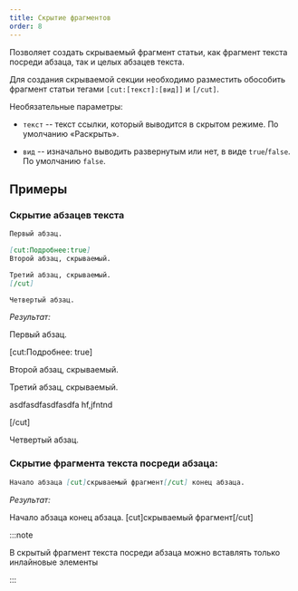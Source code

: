 ```yaml
---
title: Скрытие фрагментов
order: 8
---
```


Позволяет создать скрываемый фрагмент статьи, как фрагмент текста посреди абзаца, так и целых абзацев текста.

Для создания скрываемой секции необходимо разместить обособить фрагмент статьи тегами `[cut:[текст]:[вид]]` и `[/cut]`.

Необязательные параметры:

- `текст` -- текст ссылки, который выводится в скрытом режиме. По умолчанию «Раскрыть».

- `вид` -- изначально выводить развернутым или нет, в виде `true`/`false`. По умолчанию `false`.

## Примеры

### Скрытие абзацев текста

```md
Первый абзац.

[cut:Подробнее:true]
Второй абзац, скрываемый.

Третий абзац, скрываемый.
[/cut]

Четвертый абзац.
```

_Результат:_

Первый абзац.

[cut:Подробнее: true]

Второй абзац, скрываемый.

Третий абзац, скрываемый.

asdfasdfasdfasdfa hf,jfntnd

[/cut]

Четвертый абзац.

### Скрытие фрагмента текста посреди абзаца:

```md
Начало абзаца [cut]скрываемый фрагмент[/cut] конец абзаца.
```

_Результат:_

Начало абзаца конец абзаца. [cut]скрываемый фрагмент[/cut]

:::note

В скрытый фрагмент текста посреди абзаца можно вставлять только инлайновые элементы

:::
